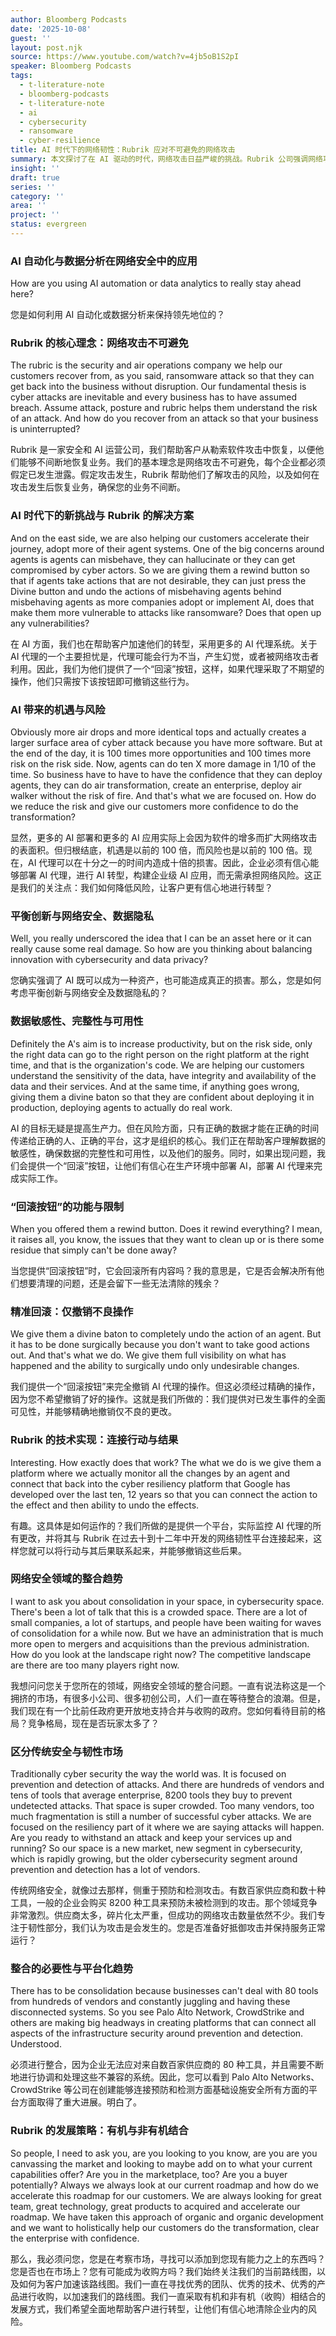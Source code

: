 ```yaml
---
author: Bloomberg Podcasts
date: '2025-10-08'
guest: ''
layout: post.njk
source: https://www.youtube.com/watch?v=4jb5oB1S2pI
speaker: Bloomberg Podcasts
tags:
  - t-literature-note
  - bloomberg-podcasts
  - t-literature-note
  - ai
  - cybersecurity
  - ransomware
  - cyber-resilience
title: AI 时代下的网络韧性：Rubrik 应对不可避免的网络攻击
summary: 本文探讨了在 AI 驱动的时代，网络攻击日益严峻的挑战。Rubrik 公司强调网络攻击的不可避免性，并介绍了其如何通过 AI 自动化和数据分析，帮助企业实现网络韧性，即使在攻击发生后也能快速恢复业务。
insight: ''
draft: true
series: ''
category: ''
area: ''
project: ''
status: evergreen
---
```

### AI 自动化与数据分析在网络安全中的应用

How are you using AI automation or data analytics to really stay ahead here?

您是如何利用 AI 自动化或数据分析来保持领先地位的？

### Rubrik 的核心理念：网络攻击不可避免

The rubric is the security and air operations company we help our customers recover from, as you said, ransomware attack so that they can get back into the business without disruption.
Our fundamental thesis is cyber attacks are inevitable and every business has to have assumed breach.
Assume attack, posture and rubric helps them understand the risk of an attack.
And how do you recover from an attack so that your business is uninterrupted?

Rubrik 是一家安全和 AI 运营公司，我们帮助客户从勒索软件攻击中恢复，以便他们能够不间断地恢复业务。我们的基本理念是网络攻击不可避免，每个企业都必须假定已发生泄露。假定攻击发生，Rubrik 帮助他们了解攻击的风险，以及如何在攻击发生后恢复业务，确保您的业务不间断。

### AI 时代下的新挑战与 Rubrik 的解决方案

And on the east side, we are also helping our customers accelerate their journey, adopt more of their agent systems.
One of the big concerns around agents is agents can misbehave, they can hallucinate or they can get compromised by cyber actors.
So we are giving them a rewind button so that if agents take actions that are not desirable, they can just press the Divine button and undo the actions of misbehaving agents behind misbehaving agents as more companies adopt or implement AI, does that make them more vulnerable to attacks like ransomware?
Does that open up any vulnerabilities?

在 AI 方面，我们也在帮助客户加速他们的转型，采用更多的 AI 代理系统。关于 AI 代理的一个主要担忧是，代理可能会行为不当，产生幻觉，或者被网络攻击者利用。因此，我们为他们提供了一个“回滚”按钮，这样，如果代理采取了不期望的操作，他们只需按下该按钮即可撤销这些行为。

### AI 带来的机遇与风险

Obviously more air drops and more identical tops and actually creates a larger surface area of cyber attack because you have more software.
But at the end of the day, it is 100 times more opportunities and 100 times more risk on the risk side.
Now, agents can do ten X more damage in 1/10 of the time.
So business have to have to have the confidence that they can deploy agents, they can do air transformation, create an enterprise, deploy air walker without the risk of fire.
And that's what we are focused on.
How do we reduce the risk and give our customers more confidence to do the transformation?

显然，更多的 AI 部署和更多的 AI 应用实际上会因为软件的增多而扩大网络攻击的表面积。但归根结底，机遇是以前的 100 倍，而风险也是以前的 100 倍。现在，AI 代理可以在十分之一的时间内造成十倍的损害。因此，企业必须有信心能够部署 AI 代理，进行 AI 转型，构建企业级 AI 应用，而无需承担网络风险。这正是我们的关注点：我们如何降低风险，让客户更有信心地进行转型？

### 平衡创新与网络安全、数据隐私

Well, you really underscored the idea that I can be an asset here or it can really cause some real damage.
So how are you thinking about balancing innovation with cybersecurity and data privacy?

您确实强调了 AI 既可以成为一种资产，也可能造成真正的损害。那么，您是如何考虑平衡创新与网络安全及数据隐私的？

### 数据敏感性、完整性与可用性

Definitely the A's aim is to increase productivity, but on the risk side, only the right data can go to the right person on the right platform at the right time, and that is the organization's code.
We are helping our customers understand the sensitivity of the data, have integrity and availability of the data and their services.
And at the same time, if anything goes wrong, giving them a divine baton so that they are confident about deploying it in production, deploying agents to actually do real work.

AI 的目标无疑是提高生产力。但在风险方面，只有正确的数据才能在正确的时间传递给正确的人、正确的平台，这才是组织的核心。我们正在帮助客户理解数据的敏感性，确保数据的完整性和可用性，以及他们的服务。同时，如果出现问题，我们会提供一个“回滚”按钮，让他们有信心在生产环境中部署 AI，部署 AI 代理来完成实际工作。

### “回滚按钮”的功能与限制

When you offered them a rewind button. Does it rewind everything?
I mean, it raises all, you know, the issues that they want to clean up or is there some residue that simply can't be done away?

当您提供“回滚按钮”时，它会回滚所有内容吗？我的意思是，它是否会解决所有他们想要清理的问题，还是会留下一些无法清除的残余？

### 精准回滚：仅撤销不良操作

We give them a divine baton to completely undo the action of an agent.
But it has to be done surgically because you don't want to take good actions out.
And that's what we do.
We give them full visibility on what has happened and the ability to surgically undo only undesirable changes.

我们提供一个“回滚按钮”来完全撤销 AI 代理的操作。但这必须经过精确的操作，因为您不希望撤销了好的操作。这就是我们所做的：我们提供对已发生事件的全面可见性，并能够精确地撤销仅不良的更改。

### Rubrik 的技术实现：连接行动与结果

Interesting.
How exactly does that work?
The what we do is we give them a platform where we actually monitor all the changes by an agent and connect that back into the cyber resiliency platform that Google has developed over the last ten, 12 years so that you can connect the action to the effect and then ability to undo the effects.

有趣。这具体是如何运作的？我们所做的是提供一个平台，实际监控 AI 代理的所有更改，并将其与 Rubrik 在过去十到十二年中开发的网络韧性平台连接起来，这样您就可以将行动与其后果联系起来，并能够撤销这些后果。

### 网络安全领域的整合趋势

I want to ask you about consolidation in your space, in cybersecurity space.
There's been a lot of talk that this is a crowded space.
There are a lot of small companies, a lot of startups, and people have been waiting for waves of consolidation for a while now.
But we have an administration that is much more open to mergers and acquisitions than the previous administration.
How do you look at the landscape right now?
The competitive landscape are there are too many players right now.

我想问问您关于您所在的领域，网络安全领域的整合问题。一直有说法称这是一个拥挤的市场，有很多小公司、很多初创公司，人们一直在等待整合的浪潮。但是，我们现在有一个比前任政府更开放地支持合并与收购的政府。您如何看待目前的格局？竞争格局，现在是否玩家太多了？

### 区分传统安全与韧性市场

Traditionally cyber security the way the world was.
It is focused on prevention and detection of attacks.
And there are hundreds of vendors and tens of tools that average enterprise, 8200 tools they buy to prevent undetected attacks.
That space is super crowded.
Too many vendors, too much fragmentation is still a number of successful cyber attacks.
We are focused on the resiliency part of it where we are saying attacks will happen.
Are you ready to withstand an attack and keep your services up and running?
So our space is a new market, new segment in cybersecurity, which is rapidly growing, but the older cybersecurity segment around prevention and detection has a lot of vendors.

传统网络安全，就像过去那样，侧重于预防和检测攻击。有数百家供应商和数十种工具，一般的企业会购买 8200 种工具来预防未被检测到的攻击。那个领域竞争非常激烈。供应商太多，碎片化太严重，但成功的网络攻击数量依然不少。我们专注于韧性部分，我们认为攻击是会发生的。您是否准备好抵御攻击并保持服务正常运行？

### 整合的必要性与平台化趋势

There has to be consolidation because businesses can't deal with 80 tools from hundreds of vendors and constantly juggling and having these disconnected systems.
So you see Palo Alto Network, CrowdStrike and others are making big headways in creating platforms that can connect all aspects of the
infrastructure security around
prevention and detection.
Understood.

必须进行整合，因为企业无法应对来自数百家供应商的 80 种工具，并且需要不断地进行协调和处理这些不兼容的系统。因此，您可以看到 Palo Alto Networks、CrowdStrike 等公司在创建能够连接预防和检测方面基础设施安全所有方面的平台方面取得了重大进展。明白了。

### Rubrik 的发展策略：有机与非有机结合

So people, I need to ask you, are you looking to you know, are you are you canvassing the market and looking to maybe add on to what your current capabilities offer?
Are you in the marketplace, too?
Are you a buyer potentially?
Always we always look at our current roadmap and how do we accelerate this roadmap for our customers.
We are always looking for great team, great technology, great products to acquired and accelerate our roadmap.
We have taken this approach of organic and organic development and we want to holistically help our customers do the transformation, clear the enterprise with confidence.

那么，我必须问您，您是在考察市场，寻找可以添加到您现有能力之上的东西吗？您是否也在市场上？您有可能成为收购方吗？我们始终关注我们的当前路线图，以及如何为客户加速该路线图。我们一直在寻找优秀的团队、优秀的技术、优秀的产品进行收购，以加速我们的路线图。我们一直采取有机和非有机（收购）相结合的发展方式，我们希望全面地帮助客户进行转型，让他们有信心地清除企业内的风险。